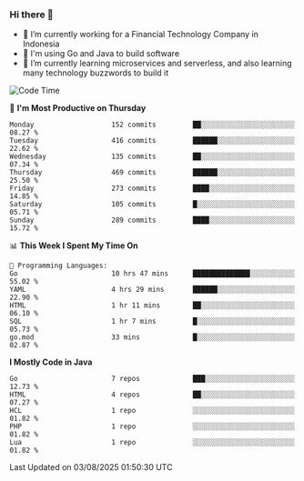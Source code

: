 ### Hi there 👋

<!--
**mazzama/mazzama** is a ✨ _special_ ✨ repository because its `README.md` (this file) appears on your GitHub profile.

Here are some ideas to get you started:

- 🔭 I’m currently working on ...
- 🌱 I’m currently learning ...
- 👯 I’m looking to collaborate on ...
- 🤔 I’m looking for help with ...
- 💬 Ask me about ...
- 📫 How to reach me: ...
- 😄 Pronouns: ...
- ⚡ Fun fact: ...
-->

- 🔭 I’m currently working for a Financial Technology Company in Indonesia
- :gun: I'm using Go and Java to build software
- 🌱 I’m currently learning microservices and serverless, and also learning many technology buzzwords to build it

<!--START_SECTION:waka-->
![Code Time](http://img.shields.io/badge/Code%20Time-4%2C153%20hrs%2019%20mins-blue)

📅 **I'm Most Productive on Thursday** 

```text
Monday                   152 commits         ██░░░░░░░░░░░░░░░░░░░░░░░   08.27 % 
Tuesday                  416 commits         ██████░░░░░░░░░░░░░░░░░░░   22.62 % 
Wednesday                135 commits         ██░░░░░░░░░░░░░░░░░░░░░░░   07.34 % 
Thursday                 469 commits         ██████░░░░░░░░░░░░░░░░░░░   25.50 % 
Friday                   273 commits         ████░░░░░░░░░░░░░░░░░░░░░   14.85 % 
Saturday                 105 commits         █░░░░░░░░░░░░░░░░░░░░░░░░   05.71 % 
Sunday                   289 commits         ████░░░░░░░░░░░░░░░░░░░░░   15.72 % 
```


📊 **This Week I Spent My Time On** 

```text
💬 Programming Languages: 
Go                       10 hrs 47 mins      ██████████████░░░░░░░░░░░   55.02 % 
YAML                     4 hrs 29 mins       ██████░░░░░░░░░░░░░░░░░░░   22.90 % 
HTML                     1 hr 11 mins        ██░░░░░░░░░░░░░░░░░░░░░░░   06.10 % 
SQL                      1 hr 7 mins         █░░░░░░░░░░░░░░░░░░░░░░░░   05.73 % 
go.mod                   33 mins             █░░░░░░░░░░░░░░░░░░░░░░░░   02.87 % 
```

**I Mostly Code in Java** 

```text
Go                       7 repos             ███░░░░░░░░░░░░░░░░░░░░░░   12.73 % 
HTML                     4 repos             ██░░░░░░░░░░░░░░░░░░░░░░░   07.27 % 
HCL                      1 repo              ░░░░░░░░░░░░░░░░░░░░░░░░░   01.82 % 
PHP                      1 repo              ░░░░░░░░░░░░░░░░░░░░░░░░░   01.82 % 
Lua                      1 repo              ░░░░░░░░░░░░░░░░░░░░░░░░░   01.82 % 
```




 Last Updated on 03/08/2025 01:50:30 UTC
<!--END_SECTION:waka-->
